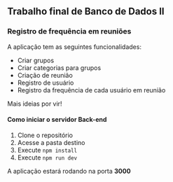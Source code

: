 ## Trabalho final de Banco de Dados II

### Registro de frequência em reuniões

A aplicação tem as seguintes funcionalidades:

- Criar grupos
- Criar categorias para grupos
- Criação de reunião
- Registro de usuário
- Registro da frequência de cada usuário em reunião


Mais ideias por vir!

#### Como iniciar o servidor Back-end

1. Clone o repositório
2. Acesse a pasta destino
3. Execute ```npm install```
4. Execute ```npm run dev```

A aplicação estará rodando na porta **3000**
